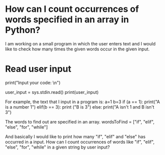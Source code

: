 
# How can I count occurrences of words specified in an array in Python?

I am working on a small program in which the user enters text and I would like to check how many times the given words occur in the given input.
# Read user input
print("Input your code: \n")

user_input = sys.stdin.read()
print(user_input)

For example, the text that I input in a program is:
a=1
b=3
if (a == 1):
    print("A is a number 1")
elif(b == 3):
    print ("B is 3")
else: 
    print("A isn't 1 and B isn't 3")

The words to find out are specified in an array.
wordsToFind = ["if", "elif", "else", "for", "while"]

And basically I would like to print how many "if", "elif" and "else" has occurred in a input.
How can I count occurrences of words like "if", "elif", "else", "for", "while" in a given string by user input?

        